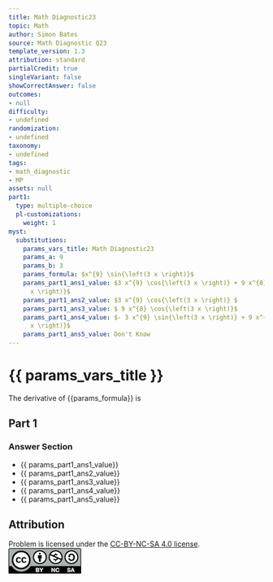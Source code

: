 ```yaml
---
title: Math Diagnostic23
topic: Math
author: Simon Bates
source: Math Diagnostic Q23
template_version: 1.3
attribution: standard
partialCredit: true
singleVariant: false
showCorrectAnswer: false
outcomes:
- null
difficulty:
- undefined
randomization:
- undefined
taxonomy:
- undefined
tags:
- math_diagnostic
- MP
assets: null
part1:
  type: multiple-choice
  pl-customizations:
    weight: 1
myst:
  substitutions:
    params_vars_title: Math Diagnostic23
    params_a: 9
    params_b: 3
    params_formula: $x^{9} \sin{\left(3 x \right)}$
    params_part1_ans1_value: $3 x^{9} \cos{\left(3 x \right)} + 9 x^{8} \sin{\left(3
      x \right)}$
    params_part1_ans2_value: $3 x^{9} \cos{\left(3 x \right)} $
    params_part1_ans3_value: $ 9 x^{8} \cos{\left(3 x \right)}$
    params_part1_ans4_value: $- 3 x^{9} \sin{\left(3 x \right)} + 9 x^{8} \cos{\left(3
      x \right)}$
    params_part1_ans5_value: Don't Know
---
```

# {{ params_vars_title }}
The derivative of {{params_formula}} is

## Part 1

### Answer Section

- {{ params_part1_ans1_value}}
- {{ params_part1_ans2_value}}
- {{ params_part1_ans3_value}}
- {{ params_part1_ans4_value}}
- {{ params_part1_ans5_value}}

## Attribution

Problem is licensed under the [CC-BY-NC-SA 4.0 license](https://creativecommons.org/licenses/by-nc-sa/4.0/).<br> ![The Creative Commons 4.0 license requiring attribution-BY, non-commercial-NC, and share-alike-SA license.](https://raw.githubusercontent.com/firasm/bits/master/by-nc-sa.png)